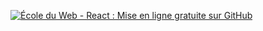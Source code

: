 [![École du Web - React : Mise en ligne gratuite sur GitHub](https://img.youtube.com/vi/v=ziPzOp6j0Oo/0.jpg)](https://www.youtube.com/watch?v=v=ziPzOp6j0Oo)
